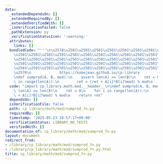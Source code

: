 ```yaml
---
data:
  _extendedDependsOn: []
  _extendedRequiredBy: []
  _extendedVerifiedWith: []
  _isVerificationFailed: false
  _pathExtension: py
  _verificationStatusIcon: ':warning:'
  attributes:
    links: []
  bundledCode: "'''\n\u257A\u2501\u2501\u2501\u2501\u2501\u2501\u2501\u2501\u2501\u2501\
    \u2501\u2501\u2501\u2501\u2501\u2501\u2501\u2501\u2501\u2501\u2501\u2501\u2501\
    \u2501\u2501\u2501\u2501\u2501\u2501\u2501\u2501\u2501\u2501\u2501\u2501\u2501\
    \u2501\u2501\u2501\u2501\u2501\u2501\u2501\u2501\u2501\u2501\u2501\u2501\u2501\
    \u2501\u2501\u2501\u2501\u2501\u2501\u2501\u2501\u2501\u2501\u2501\u2501\u2501\
    \u2578\n             https://kobejean.github.io/cp-library               \n'''\n\
    \ndef sumprod(A, B, mod):\n    assert len(A) == len(B)\n    ret = 0\n    for i\
    \ in range(len(A)):\n        ret = (ret + A[i]*B[i]%mod) % mod\n    return ret\n"
  code: "import cp_library.math.mod.__header__\n\ndef sumprod(A, B, mod):\n    assert\
    \ len(A) == len(B)\n    ret = 0\n    for i in range(len(A)):\n        ret = (ret\
    \ + A[i]*B[i]%mod) % mod\n    return ret"
  dependsOn: []
  isVerificationFile: false
  path: cp_library/math/mod/sumprod_fn.py
  requiredBy: []
  timestamp: '2025-05-23 18:57:17+09:00'
  verificationStatus: LIBRARY_NO_TESTS
  verifiedWith: []
documentation_of: cp_library/math/mod/sumprod_fn.py
layout: document
redirect_from:
- /library/cp_library/math/mod/sumprod_fn.py
- /library/cp_library/math/mod/sumprod_fn.py.html
title: cp_library/math/mod/sumprod_fn.py
---
```

